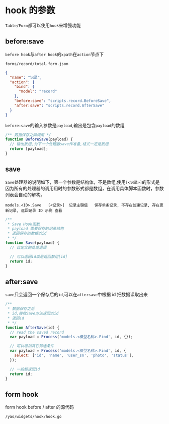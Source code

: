 # hook 的参数

`Table/Form`都可以使用`hook`来增强功能

## before:save

`before hook`与`after hook`的`xpath`在`action`节点下

`forms/record/total.form.json`

```json
{
  "name": "记录",
  "action": {
    "bind": {
      "model": "record"
    },
    "before:save": "scripts.record.BeforeSave",
    "after:save": "scripts.record.AfterSave"
  }
}
```

`before:save`的输入参数是`payload`,输出是包含`payload`的数组

```js
/** 数据保存之间调用 */
function BeforeSave(payload) {
  // 输出数组,为下一个处理器save作准备,格式一定是数组
  return [payload];
}
```

## save

`Save`处理器的说明如下，第一个参数是结构体，不是数组,使用`[<记录>]`的形式是因为所有的处理器的调用用时的参数形式都是数组，在调用具体脚本函数时，参数列表会自动的解构。

`models.<ID>.Save	[<记录>]	记录主键值	保存单条记录, 不存在创建记录, 存在更新记录, 返回记录 ID 示例 查看`

```js
/**
 * Save Hook函数
 * payload 需要保存的记录结构
 * 返回保存的数据的id
 * */
function Save(payload) {
  // 自定义的处理逻辑

  // 可以返回id或是返回数组[id]
  return id;
}
```

## after:save

`save`只会返回一个保存后的`id`,可以在`aftersave`中根据 id 把数据读取出来

```js
/**
 * 数据保存之后
 * id,接收Save方法返回的id
 * 返回id
 * */
function AfterSave(id) {
  // read the saved record
  var payload = Process('models.<模型名称>.Find', id, {});

  // 可以增加其它筛选条件
  var payload = Process('models.<模型名称>.Find', id, {
    select: ['id', 'name', 'user_sn', 'photo', 'status'],
  });

  // 一般都返回id
  return id;
}
```

## form hook

form hook before / after 的源代码

`/yao/widgets/hook/hook.go`
